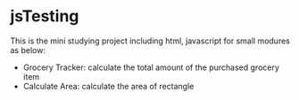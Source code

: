 # jsTesting

This is the mini studying project including html, javascript for small modures as below:

- Grocery Tracker: calculate the total amount of the purchased grocery item
- Calculate Area: calculate the area of rectangle
